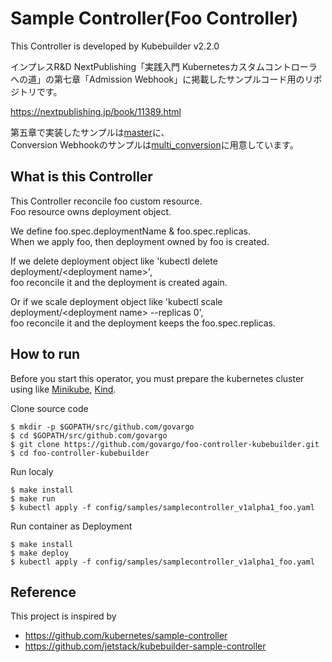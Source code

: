 # Sample Controller(Foo Controller)

This Controller is developed by Kubebuilder v2.2.0

インプレスR&D NextPublishing「実践入門 Kubernetesカスタムコントローラへの道」の第七章「Admission Webhook」に掲載したサンプルコード用のリポジトリです。  

https://nextpublishing.jp/book/11389.html

第五章で実装したサンプルは[master](https://github.com/govargo/foo-controller-kubebuilder)に、    
Conversion Webhookのサンプルは[multi_conversion](https://github.com/govargo/foo-controller-kubebuilder/tree/multi_conversion)に用意しています。

## What is this Controller

This Controller reconcile foo custom resource.   
Foo resource owns deployment object.

We define foo.spec.deploymentName & foo.spec.replicas.   
When we apply foo, then deployment owned by foo is created.

If we delete deployment object like 'kubectl delete deployment/\<deployment name\>',    
foo reconcile it and the deployment is created again.

Or if we scale deployment object like 'kubectl scale deployment/\<deployment name\> --replicas 0',       
foo reconcile it and the deployment keeps the foo.spec.replicas.

## How to run

Before you start this operator, you must prepare the kubernetes cluster using like [Minikube](https://github.com/kubernetes/minikube), [Kind](https://github.com/kubernetes-sigs/kind).

Clone source code

```
$ mkdir -p $GOPATH/src/github.com/govargo
$ cd $GOPATH/src/github.com/govargo
$ git clone https://github.com/govargo/foo-controller-kubebuilder.git
$ cd foo-controller-kubebuilder
```

Run localy

```
$ make install
$ make run
$ kubectl apply -f config/samples/samplecontroller_v1alpha1_foo.yaml
```

Run container as Deployment

```
$ make install
$ make deploy
$ kubectl apply -f config/samples/samplecontroller_v1alpha1_foo.yaml
```

## Reference

This project is inspired by

 * https://github.com/kubernetes/sample-controller
 * https://github.com/jetstack/kubebuilder-sample-controller
